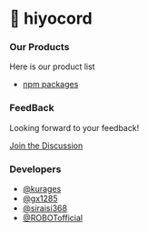 # 🐤 hiyocord

### Our Products

Here is our product list

- [npm packages](https://github.com/orgs/hiyocord/packages)

### FeedBack

Looking forward to your feedback!

[Join the Discussion](https://github.com/orgs/hiyocord/discussions)


### Developers

- [@kurages](https://github.com/kurages)
- [@gx1285](https://github.com/gx1285)
- [@siraisi368](https://github.com/siraisi368)
- [@ROBOTofficial](https://github.com/ROBOTofficial)

